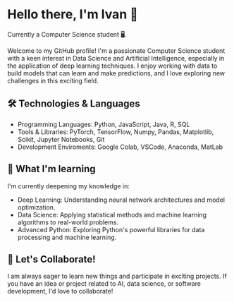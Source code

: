 # Hello there, I'm Ivan 👋

Currently a Computer Science student :desktop_computer:.

Welcome to my GitHub profile! I'm a passionate Computer Science student with a keen interest in Data Science and Artificial Intelligence, especially in the application of deep learning techniques. I enjoy working with data to build models that can learn and make predictions, and I love exploring new challenges in this exciting field.

## 🛠️ Technologies & Languages
  - Programming Languages: Python, JavaScript, Java, R, SQL
  - Tools & Libraries: PyTorch, TensorFlow, Numpy, Pandas, Matplotlib, Scikit, Jupyter Notebooks, Git
  - Development Enviroments: Google Colab, VSCode, Anaconda, MatLab

## 🌱 What I'm learning
I'm currently deepening my knowledge in:
  - Deep Learning: Understanding neural network architectures and model optimization.
  - Data Science: Applying statistical methods and machine learning algorithms to real-world problems.
  - Advanced Python: Exploring Python's powerful libraries for data processing and machine learning.
   
## 🤝 Let's Collaborate!
I am always eager to learn new things and participate in exciting projects. If you have an idea or project related to AI, data science, or software development, I'd love to collaborate!
<!--
**Ivanchis01/Ivanchis01** is a ✨ _special_ ✨ repository because its `README.md` (this file) appears on your GitHub profile.

Here are some ideas to get you started:

- 🔭 I’m currently working on ...
- 🌱 I’m currently learning ...
- 👯 I’m looking to collaborate on ...
- 🤔 I’m looking for help with ...
- 💬 Ask me about ...
- 📫 How to reach me: ...
- 😄 Pronouns: ...
- ⚡ Fun fact: ...
-->
